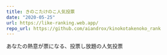 ```yaml
---
title: きのこたけのこ人気投票
date: "2020-05-25"
url: https://like-ranking.web.app/
repo_url: https://github.com/aiandrox/kinokotakenoko_rank
---
```


あなたの熱意が票になる、投票し放題の人気投票
